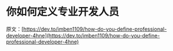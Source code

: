 # 你如何定义专业开发人员

原文：[https://dev.to/imben1109/how-do-you-define-professional-developer-4hne](https://dev.to/imben1109/how-do-you-define-professional-developer-4hne)